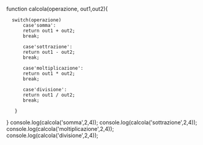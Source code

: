 function calcola(operazione, out1,out2){
    
      switch(operazione)
          case'somma':
          return out1 + out2;
          break;
          
          case'sottrazione':
          return out1 - out2;
          break;
          
          case'moltiplicazione':
          return out1 * out2;
          break;
          
          case'divisione':
          return out1 / out2;
          break;
          
       }
       
   }
   console.log(calcola('somma',2,4));
   console.log(calcola('sottrazione',2,4));
   console.log(calcola('moltiplicazione',2,4));
   console.log(calcola('divisione',2,4));
